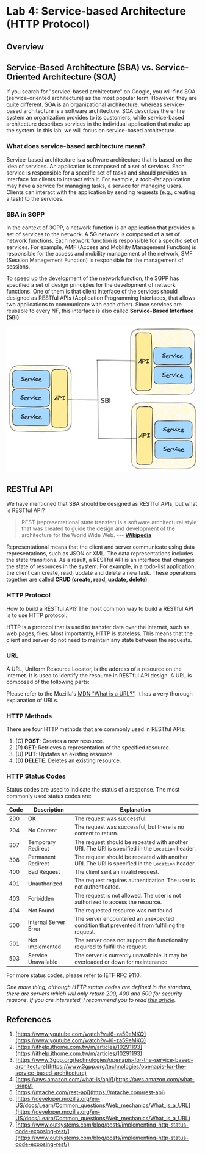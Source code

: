 # Lab 4: Service-based Architecture (HTTP Protocol)

## Overview

## Service-Based Architecture (SBA) vs. Service-Oriented Architecture (SOA)

If you search for "service-based architecture" on Google, you will find SOA (service-oriented architecture) as the most popular term. However, they are quite different. SOA is an organizational architecture, whereas service-based architecture is a software architecture. SOA describes the entire system an organization provides to its customers, while service-based architecture describes services in the individual application that make up the system. In this lab, we will focus on service-based architecture.

### What does service-based architecture mean?

Service-based architecture is a software architecture that is based on the idea of services. An application is composed of a set of services. Each service is responsible for a specific set of tasks and should provides an interface for clients to interact with it. For example, a *todo-list* application may have a service for managing tasks, a service for managing users. Clients can interact with the application by sending requests (e.g., creating a task) to the services.

### SBA in 3GPP

In the context of 3GPP, a network function is an application that provides a set of services to the network. A 5G network is composed of a set of network functions. Each network function is responsible for a specific set of services. For example, AMF (Access and Mobility Management Function) is responsible for the access and mobility management of the network, SMF (Session Management Function) is responsible for the management of sessions.

To speed up the development of the network function, the 3GPP has specified a set of design principles for the development of network functions. One of them is that client interface of the services should designed as RESTful APIs (Application Programming Interfaces, that allows two applications to communicate with each other). Since services are reusable to every NF, this interface is also called **Service-Based Interface (SBI)**.

![Service-Based Interface (SBI)](images/sbi.png)

## RESTful API

We have mentioned that SBA should be designed as RESTful APIs, but what is RESTful API?

> REST (representational state transfer) is a software architectural style that was created to guide the design and development of the architecture for the World Wide Web.
--- **[Wikipedia](https://en.wikipedia.org/wiki/Representational_state_transfer)**

Representational means that the client and server communicate using data representations, such as JSON or XML. The data representations includes the state transitions. As a result, a RESTful API is an interface that changes the state of resources in the system. For example, in a todo-list application, the client can create, read, update and delete a new task. These operations together are called **CRUD (create, read, update, delete)**.

### HTTP Protocol

How to build a RESTful API? The most common way to build a RESTful API is to use HTTP protocol. 

HTTP is a protocol that is used to transfer data over the internet, such as web pages, files. Most importantly, HTTP is stateless. This means that the client and server do not need to maintain any state between the requests.

### URL

A URL, Uniform Resource Locator, is the address of a resource on the internet. It is used to identify the resource in RESTful API design. A URL is composed of the following parts:

Please refer to the Mozilla's [MDN "What is a URL?"](https://developer.mozilla.org/en-US/docs/Learn/Common_questions/Web_mechanics/What_is_a_URL). It has a very thorough explanation of URLs.

### HTTP Methods

There are four HTTP methods that are commonly used in RESTful APIs:

1. (C) **POST**: Creates a new resource.
2. (R) **GET**: Retrieves a representation of the specified resource.
3. (U) **PUT**: Updates an existing resource.
4. (D) **DELETE**: Deletes an existing resource.

### HTTP Status Codes

Status codes are used to indicate the status of a response. The most commonly used status codes are:

| Code | Description | Explanation |
| --- | --- | --- |
| 200 | OK | The request was successful. |
| 204 | No Content | The request was successful, but there is no content to return. |
| 307 | Temporary Redirect | The request should be repeated with another URI. The URI is specified in the `Location` header. |
| 308 | Permanent Redirect | The request should be repeated with another URI. The URI is specified in the `Location` header. |
| 400 | Bad Request | The client sent an invalid request. |
| 401 | Unauthorized | The request requires authentication. The user is not authenticated. |
| 403 | Forbidden | The request is not allowed. The user is not authorized to access the resource. |
| 404 | Not Found | The requested resource was not found. |
| 500 | Internal Server Error | The server encountered an unexpected condition that prevented it from fulfilling the request. |
| 501 | Not Implemented | The server does not support the functionality required to fulfill the request. |
| 503 | Service Unavailable | The server is currently unavailable. It may be overloaded or down for maintenance. |

For more status codes, please refer to IETF RFC 9110.

*One more thing, although HTTP status codes are defined in the standard, there are servers which will only return 200, 400 and 500 for security reasons. If you are interested, I recommend you to read [this article](https://www.outsystems.com/blog/posts/implementing-http-status-code-exposing-rest/).*

## References

1. [https://www.youtube.com/watch?v=l6-za59eMKQ](https://www.youtube.com/watch?v=l6-za59eMKQ)
2. [https://ithelp.ithome.com.tw/m/articles/10291193](https://ithelp.ithome.com.tw/m/articles/10291193)
3. [https://www.3gpp.org/technologies/openapis-for-the-service-based-architecture](https://www.3gpp.org/technologies/openapis-for-the-service-based-architecture)
4. [https://aws.amazon.com/what-is/api/](https://aws.amazon.com/what-is/api/)
5. [https://mtache.com/rest-api](https://mtache.com/rest-api)
6. [https://developer.mozilla.org/en-US/docs/Learn/Common_questions/Web_mechanics/What_is_a_URL](https://developer.mozilla.org/en-US/docs/Learn/Common_questions/Web_mechanics/What_is_a_URL)
7. [https://www.outsystems.com/blog/posts/implementing-http-status-code-exposing-rest/](https://www.outsystems.com/blog/posts/implementing-http-status-code-exposing-rest/)
